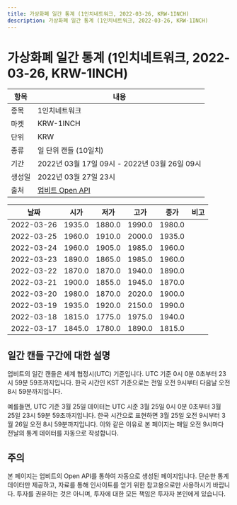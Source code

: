 ```yaml
---
title: 가상화폐 일간 통계 (1인치네트워크, 2022-03-26, KRW-1INCH)
description: 가상화폐 일간 통계 (1인치네트워크, 2022-03-26, KRW-1INCH)
---
```



가상화폐 일간 통계 (1인치네트워크, 2022-03-26, KRW-1INCH)
===

|항목|내용|
|--|--|
|종목|1인치네트워크|
|마켓|KRW-1INCH|
|단위|KRW|
|종류|일 단위 캔들 (10일치)|
|기간|2022년 03월 17일 09시 - 2022년 03월 26일 09시|
|생성일|2022년 03월 27일 23시|
|출처|[업비트 Open API](https://docs.upbit.com)|


|날짜|시가|저가|고가|종가|비고|
|--|--|--|--|--|--|
|2022-03-26|1935.0|1880.0|1990.0|1980.0|    |
|2022-03-25|1960.0|1910.0|2000.0|1935.0|    |
|2022-03-24|1960.0|1905.0|1985.0|1960.0|    |
|2022-03-23|1890.0|1865.0|1985.0|1960.0|    |
|2022-03-22|1870.0|1870.0|1940.0|1890.0|    |
|2022-03-21|1900.0|1855.0|1945.0|1870.0|    |
|2022-03-20|1980.0|1870.0|2020.0|1900.0|    |
|2022-03-19|1935.0|1920.0|2150.0|1990.0|    |
|2022-03-18|1815.0|1775.0|1975.0|1940.0|    |
|2022-03-17|1845.0|1780.0|1890.0|1815.0|    |


일간 캔들 구간에 대한 설명
---


업비트의 일간 캔들은 세계 협정시(UTC) 기준입니다. 
UTC 기준 0시 0분 0초부터 23시 59분 59초까지입니다. 
한국 시간인 KST 기준으로는 전일 오전 9시부터 다음날 오전 8시 59분까지입니다. 


예를들면, UTC 기준 3월 25일 데이터는 UTC 시준 3월 25일 0시 0분 0초부터 3월 25일 23시 59분 59초까지입니다. 
한국 시간으로 표현하면 3월 25일 오전 9시부터 3월 26일 오전 8시 59분까지입니다. 
이와 같은 이유로 본 페이지는 매일 오전 9시마다 전날의 통계 데이터를 자동으로 작성합니다. 


주의
---


본 페이지는 업비트의 Open API를 통하여 자동으로 생성된 페이지입니다. 
단순한 통계 데이터만 제공하고, 자료를 통해 인사이트를 얻기 위한 참고용으로만 사용하시기 바랍니다. 
투자를 권유하는 것은 아니며, 투자에 대한 모든 책임은 투자자 본인에게 있습니다. 
